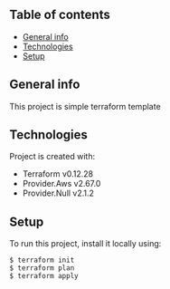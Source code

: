 ## Table of contents
* [General info](#general-info)
* [Technologies](#technologies)
* [Setup](#setup)

## General info
This project is simple terraform template
	
## Technologies
Project is created with:
* Terraform v0.12.28
* Provider.Aws v2.67.0
* Provider.Null v2.1.2
	
## Setup
To run this project, install it locally using:

```
$ terraform init
$ terraform plan
$ terraform apply
```
